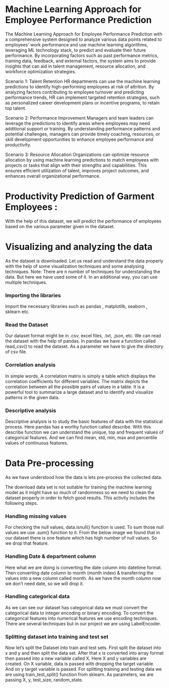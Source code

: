 # Machine Learning Approach for Employee Performance Prediction
The Machine Learning Approach for Employee Performance Prediction with a comprehensive system designed to analyze various data points related to employees' work performance and use machine learning algorithms, leveraging ML technology stack, to predict and evaluate their future performance. By incorporating factors such as past performance metrics, training data, feedback, and external factors, the system aims to provide insights that can aid in talent management, resource allocation, and workforce optimization strategies.

Scenario 1: Talent Retention
HR departments can use the machine learning predictions to identify high-performing employees at risk of attrition. By analyzing factors contributing to employee turnover and predicting performance trends, HR can implement targeted retention strategies, such as personalized career development plans or incentive programs, to retain top talent.

Scenario 2: Performance Improvement
Managers and team leaders can leverage the predictions to identify areas where employees may need additional support or training. By understanding performance patterns and potential challenges, managers can provide timely coaching, resources, or skill development opportunities to enhance employee performance and productivity.

Scenario 3: Resource Allocation
Organizations can optimize resource allocation by using machine learning predictions to match employees with projects or tasks that align with their strengths and capabilities. This ensures efficient utilization of talent, improves project outcomes, and enhances overall organizational performance.

# Productivity Prediction of Garment Employees : 
With the help of this dataset, we will predict the performance of employees based on the various parameter given in the dataset.

# Visualizing and analyzing the data
As the dataset is downloaded. Let us read and understand the data properly with the help of some visualization techniques and some analysing techniques.
Note: There are n number of techniques for understanding the data. But here we have used some of it. In an additional way, you can use multiple techniques.
### Importing the libraries
Import the necessary libraries such as pandas , matplotlib, seaborn , sklearn etc.

### Read the Dataset
Our dataset format might be in .csv, excel files, .txt, .json, etc. We can read the dataset with the help of pandas.
In pandas we have a function called read_csv() to read the dataset. As a parameter we have to give the directory of csv file.

### Correlation analysis
In simple words, A correlation matrix is simply a table which displays the correlation coefficients for different variables. The matrix depicts the correlation between all the possible pairs of values in a table. It is a powerful tool to summarize a large dataset and to identify and visualize patterns in the given data.
### Descriptive analysis
Descriptive analysis is to study the basic features of data with the statistical process. Here pandas has a worthy function called describe. With this describe function we can understand the unique, top and frequent values of categorical features. And we can find mean, std, min, max and percentile values of continuous features.


# Data Pre-processing
As we have understood how the data is lets pre-process the collected data.

The download data set is not suitable for training the machine learning model as it might have so much of randomness so we need to clean the dataset properly in order to fetch good results. This activity includes the following steps.

### Handling missing values
For checking the null values, data.isnull() function is used. To sum those null values we use .sum() function to it. From the below image we found that in our dataset there is one feature which has high number of null values. So we drop that feature.


### Handling Date & department column
Here what we are doing is converting the date column into datetime format.
Then converting date column to month (month index) & transferring the values into a new column called month. As we have the month column now we don’t need date, so we will drop it.


### Handling categorical data
As we can see our dataset has categorical data we must convert the categorical data to integer encoding or binary encoding.
To convert the categorical features into numerical features we use encoding techniques. There are several techniques but in our project we are using LabelEncoder.


### Splitting dataset into training and test set
Now let’s split the Dataset into train and test sets. First split the dataset into x and y and then split the data set. After that x is converted into array format then passed into a new variable called X.
Here X and y variables are created. On X variable, data is passed with dropping the target variable. And on y target variable is passed. For splitting training and testing data we are using train_test_split() function from sklearn. As parameters, we are passing X, y, test_size, random_state.


